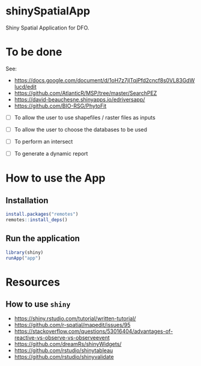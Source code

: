 # shinySpatialApp

Shiny Spatial Application for DFO.


# To be done


See: 
- https://docs.google.com/document/d/1oH7z7jITqjPfd2cncf8s0VL83GdWlucd/edit
- https://github.com/AtlanticR/MSP/tree/master/SearchPEZ
- https://david-beauchesne.shinyapps.io/edriversapp/
- https://github.com/BIO-RSG/PhytoFit

- [ ] To allow the user to use shapefiles / raster files as inputs
- [ ] To allow the user to choose the databases to be used 
- [ ] To perform an intersect
- [ ] To generate a dynamic report


# How to use the App 

## Installation 

```R 
install.packages("remotes")
remotes::install_deps()
```


## Run the application

```R 
library(shiny)
runApp("app")
```


<!-- add screencast? -->


# Resources

## How to use `shiny`

- https://shiny.rstudio.com/tutorial/written-tutorial/
- https://github.com/r-spatial/mapedit/issues/95
- https://stackoverflow.com/questions/53016404/advantages-of-reactive-vs-observe-vs-observeevent
- https://github.com/dreamRs/shinyWidgets/
- https://github.com/rstudio/shinytableau
- https://github.com/rstudio/shinyvalidate